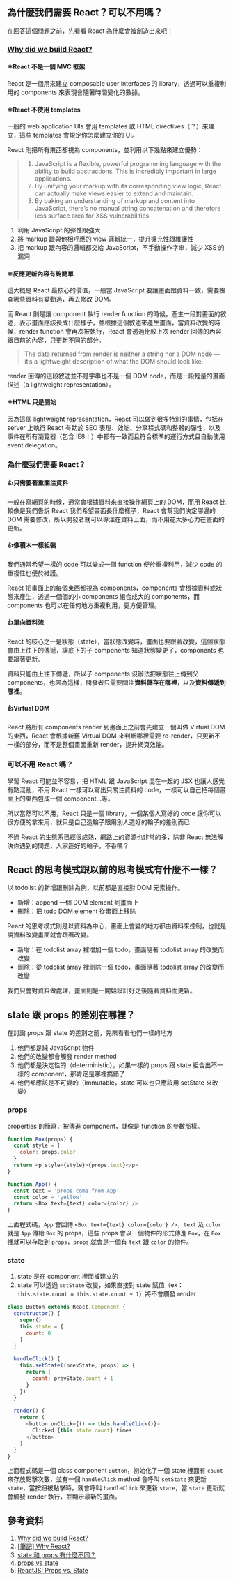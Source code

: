 ## 為什麼我們需要 React？可以不用嗎？

在回答這個問題之前，先看看 React 為什麼會被創造出來吧！

### [Why did we build React?](https://zh-hant.reactjs.org/blog/2013/06/05/why-react.html)

#### ⚛React 不是一個 MVC 框架

React 是一個用來建立 composable user interfaces 的 library，透過可以重複利用的 components 來表現會隨著時間變化的數據。

#### ⚛React 不使用 templates

一般的 web application UIs 會用 templates 或 HTML directives（？）來建立，這些 templates 會規定你怎麼建立你的 UI。

React 則把所有東西都視為 components，並利用以下幾點來建立優勢：

> 1. JavaScript is a flexible, powerful programming language with the ability to build abstractions. This is incredibly important in large applications.
> 2. By unifying your markup with its corresponding view logic, React can actually make views easier to extend and maintain.
> 3. By baking an understanding of markup and content into JavaScript, there’s no manual string concatenation and therefore less surface area for XSS vulnerabilities.

1. 利用 JavaScript 的彈性跟強大
2. 將 markup 跟與他相呼應的 view 邏輯統一，提升擴充性跟維護性
3. 把 markup 跟內容的邏輯都交給 JavaScript，不手動操作字串，減少 XSS 的漏洞

#### ⚛反應更新內容有夠簡單

這大概是 React 最核心的價值，一般當 JavaScript 要讓畫面跟資料一致，需要檢查哪些資料有變動過，再去修改 DOM。

而 React 則是讓 component 執行 render function 的時候，產生一段對畫面的敘述，表示畫面應該長成什麼樣子，並根據這個敘述來產生畫面，當資料改變的時候，render function 會再次被執行，React 會透過比較上次 render 回傳的內容跟目前的內容，只更新不同的部分。

> The data returned from render is neither a string nor a DOM node — it’s a lightweight description of what the DOM should look like.

render 回傳的這段敘述並不是字串也不是一個 DOM node，而是一段輕量的畫面描述（a lightweight representation）。

#### ⚛HTML 只是開始

因為這個 lightweight representation，React 可以做到很多特別的事情，包括在 server 上執行 React 有助於 SEO 表現、效能、分享程式碼和整體的彈性，以及事件在所有瀏覽器（包含 IE8！）中都有一致而且符合標準的運行方式且自動使用 event delegation。

### 為什麼我們需要 React？

#### 👍只需要著重關注資料

一般在寫網頁的時候，通常會根據資料來直接操作網頁上的 DOM，而用 React 比較像是我們告訴 React 我們希望畫面長什麼樣子，React 會幫我們決定哪邊的 DOM 需要修改，所以開發者就可以專注在資料上面，而不用花太多心力在畫面的更新。

#### 👍像積木一樣組裝

我們通常希望一樣的 code 可以變成一個 function 便於重複利用，減少 code 的重複性也便於維護。

React 把畫面上的每個東西都視為 components，components 會根據資料或狀態來產生，透過一個個的小 components 組合成大的 components，而 components 也可以在任何地方重複利用，更方便管理。

#### 👍單向資料流

React 的核心之一是狀態（state），當狀態改變時，畫面也要跟著改變，這個狀態會由上往下的傳遞，讓底下的子 components 知道狀態變更了，components 也要跟著更新。

資料只能由上往下傳遞，所以子 components 沒辦法把狀態往上傳到父 components，也因為這樣，開發者只需要關注**資料儲存在哪裡**，以及**資料傳遞到哪裡**。

#### 👍Virtual DOM

React 將所有 components render 到畫面上之前會先建立一個叫做 Virtual DOM 的東西，React 會根據新舊 Virtual DOM 來判斷哪裡需要 re-render，只更新不一樣的部分，而不是整個畫面重新 render，提升網頁效能。

### 可以不用 React 嗎？

學習 React 可能並不容易，把 HTML 跟 JavaScript 混在一起的 JSX 也讓人感覺有點混亂，不用 React 一樣可以寫出只關注資料的 code，一樣可以自己把每個畫面上的東西包成一個 component…等。

所以當然可以不用，React 只是一個 library，一個某個人寫好的 code 讓你可以很方便的拿來用，就只是自己造輪子跟用別人造好的輪子的差別而已

不過 React 的生態系已經很成熟，網路上的資源也非常的多，除非 React 無法解決你遇到的問題，人家造好的輪子，不香嗎？

## React 的思考模式跟以前的思考模式有什麼不一樣？

以 todolist 的新增跟刪除為例，以前都是直接對 DOM 元素操作。

- 新增：append 一個 DOM element 到畫面上
- 刪除：把 todo DOM element 從畫面上移除

React 的思考模式則是以資料為中心，畫面上會變的地方都由資料來控制，也就是說資料改變畫面就會跟著改變。

- 新增：在 todolist array 裡增加一個 todo，畫面隨著 todolist array 的改變而改變
- 刪除：從 todolist array 裡刪除一個 todo，畫面隨著 todolist array 的改變而改變

我們只會對資料做處理，畫面則是一開始設計好之後隨著資料而更新。

## state 跟 props 的差別在哪裡？

在討論 props 跟 state 的差別之前，先來看看他們一樣的地方

1. 他們都是純 JavaScript 物件
2. 他們的改變都會觸發 render method
3. 他們都是決定性的（deterministic），如果一樣的 props 跟 state 組合出不一樣的 component，那肯定是哪裡搞錯了
4. 他們都應該是不可變的（immutable，state 可以也只應該用 setState 來改變）

### props

properties 的簡寫，被傳進 component，就像是 function 的參數那樣。

```javascript
function Box(props) {
  const style = {
    color: props.color
  }
  return <p style={style}>{props.text}</p>
}

function App() {
  const text = 'props come from App'
  const color = 'yellow'
  return <Box text={text} color={color} />
}
```

上面程式碼，`App` 會回傳 `<Box text={text} color={color} />`，`text` 及 `color` 就是 `App` 傳給 `Box` 的 props，這些 props 會以一個物件的形式傳進 `Box`，在 `Box` 裡就可以存取到 `props`，`props` 就會是一個有 `text` 跟 `color` 的物件。

### state

1. state 是在 component 裡面被建立的
2. state 可以透過 `setState` 改變，如果直接對 state 賦值（ex：`this.state.count = this.state.count + 1`）將不會觸發 render

```javascript
class Button extends React.Component {
  constructor() {
    super()
    this.state = {
      count: 0
    }
  }
  
  handleClick() {
    this.setState((prevState, props) => {
      return {
        count: prevState.count + 1
      }
    })
  }
  
  render() {
    return (
      <button onClick={() => this.handleClick()}>
        Clicked {this.state.count} times
      </button>
    )
  }
}
```

上面程式碼是一個 class component `Button`，初始化了一個 state 裡面有 `count` 來存放點擊次數，並有一個 `handleClick` method 會呼叫 `setState` 來更新 `state`，當按鈕被點擊時，就會呼叫 `handleClick` 來更新 `state`，當 `state` 更新就會觸發 render 執行，並顯示最新的畫面。

## 參考資料

1. [Why did we build React?](https://zh-hant.reactjs.org/blog/2013/06/05/why-react.html)
2. [[筆記] Why React?](https://medium.com/%E9%BA%A5%E5%85%8B%E7%9A%84%E5%8D%8A%E8%B7%AF%E5%87%BA%E5%AE%B6%E7%AD%86%E8%A8%98/%E7%AD%86%E8%A8%98-why-react-424f2abaf9a2)
3. [state 和 props 有什麼不同？](https://zh-hant.reactjs.org/docs/faq-state.html#what-is-the-difference-between-state-and-props)
4. [props vs state](https://github.com/uberVU/react-guide/blob/master/props-vs-state.md)
5. [ReactJS: Props vs. State](https://lucybain.com/blog/2016/react-state-vs-pros/)
